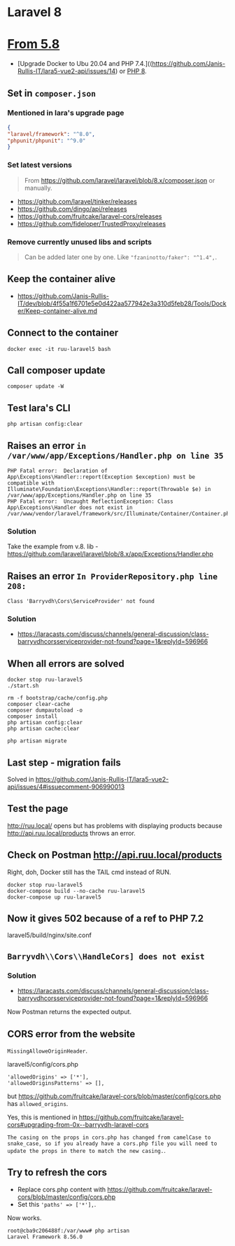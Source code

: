 # Laravel 8

# [From 5.8](https://github.com/Janis-Rullis-IT/lara5-vue2-api/issues/14)

* [Upgrade Docker to Ubu 20.04 and PHP 7.4.]((https://github.com/Janis-Rullis-IT/lara5-vue2-api/issues/14) or [PHP 8](https://github.com/Janis-Rullis-IT/lara5-vue2-api/issues/17).

## Set in `composer.json`

### Mentioned in lara's upgrade page

```json
{
"laravel/framework": "^8.0",
"phpunit/phpunit": "^9.0"
}
```

### Set latest versions

> From https://github.com/laravel/laravel/blob/8.x/composer.json or manually.

* https://github.com/laravel/tinker/releases
* https://github.com/dingo/api/releases 
* https://github.com/fruitcake/laravel-cors/releases
* https://github.com/fideloper/TrustedProxy/releases

### Remove currently unused libs and scripts

> Can be added later one by one.
Like `"fzaninotto/faker": "^1.4",`.

## Keep the container alive 

* https://github.com/Janis-Rullis-IT/dev/blob/4f55a1f6701e5e0d422aa577942e3a310d5feb28/Tools/Docker/Keep-container-alive.md

## Connect to the container

```shell
docker exec -it ruu-laravel5 bash
```

## Call composer update

```shell
composer update -W             
```

## Test lara's CLI

```shell
php artisan config:clear
```

## Raises an error `in /var/www/app/Exceptions/Handler.php on line 35`

```
PHP Fatal error:  Declaration of App\Exceptions\Handler::report(Exception $exception) must be compatible with Illuminate\Foundation\Exceptions\Handler::report(Throwable $e) in /var/www/app/Exceptions/Handler.php on line 35
PHP Fatal error:  Uncaught ReflectionException: Class App\Exceptions\Handler does not exist in /var/www/vendor/laravel/framework/src/Illuminate/Container/Container.php:873
```

### Solution

Take the example from v.8. lib - https://github.com/laravel/laravel/blob/8.x/app/Exceptions/Handler.php

## Raises an error `In ProviderRepository.php line 208:`
                                                   
```
Class 'Barryvdh\Cors\ServiceProvider' not found  
```

### Solution

* https://laracasts.com/discuss/channels/general-discussion/class-barryvdhcorsserviceprovider-not-found?page=1&replyId=596966

## When all errors are solved

```shell
docker stop ruu-laravel5
./start.sh
```

```shell
rm -f bootstrap/cache/config.php
composer clear-cache
composer dumpautoload -o
composer install
php artisan config:clear
php artisan cache:clear

php artisan migrate
```

## Last step - migration fails

Solved in https://github.com/Janis-Rullis-IT/lara5-vue2-api/issues/4#issuecomment-906990013

## Test the page

http://ruu.local/ opens but has problems with displaying products because http://api.ruu.local/products throws an error.

## Check on Postman http://api.ruu.local/products

Right, doh, Docker still has the TAIL cmd instead of RUN.

```shell
docker stop ruu-laravel5
docker-compose build --no-cache ruu-laravel5
docker-compose up ruu-laravel5
```

## Now it gives 502 because of a ref to PHP 7.2

laravel5/build/nginx/site.conf

## `Barryvdh\\Cors\\HandleCors] does not exist`

### Solution

* https://laracasts.com/discuss/channels/general-discussion/class-barryvdhcorsserviceprovider-not-found?page=1&replyId=596966

Now Postman returns the expected output.

## CORS error from the website

`MissingAlloweOriginHeader`.

laravel5/config/cors.php

```
'allowedOrigins' => ['*'],
'allowedOriginsPatterns' => [],
```

but https://github.com/fruitcake/laravel-cors/blob/master/config/cors.php has `allowed_origins`.

Yes, this is mentioned in https://github.com/fruitcake/laravel-cors#upgrading-from-0x--barryvdh-laravel-cors

`The casing on the props in cors.php has changed from camelCase to snake_case, so if you already have a cors.php file you will need to update the props in there to match the new casing.`.

## Try to refresh the cors

* Replace cors.php content with https://github.com/fruitcake/laravel-cors/blob/master/config/cors.php 
* Set this `'paths' => ['*'],`.

Now works.

```
root@cba9c206488f:/var/www# php artisan 
Laravel Framework 8.56.0
```
